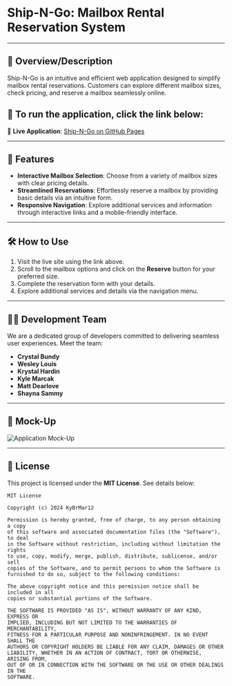 # **Ship-N-Go: Mailbox Rental Reservation System**

---

## 📜 **Overview/Description**
Ship-N-Go is an intuitive and efficient web application designed to simplify mailbox rental reservations. Customers can explore different mailbox sizes, check pricing, and reserve a mailbox seamlessly online.
##  🏃 **To run the application, click the link below:**
🔗 **Live Application**: [Ship-N-Go on GitHub Pages](https://kybrmar12.github.io/Team-Ship-N-Go/)

---

## 🚀 **Features**
- **Interactive Mailbox Selection**: Choose from a variety of mailbox sizes with clear pricing details.
- **Streamlined Reservations**: Effortlessly reserve a mailbox by providing basic details via an intuitive form.
- **Responsive Navigation**: Explore additional services and information through interactive links and a mobile-friendly interface.

---

## 🛠 **How to Use**
1. Visit the live site using the link above.
2. Scroll to the mailbox options and click on the **Reserve** button for your preferred size.
3. Complete the reservation form with your details.
4. Explore additional services and details via the navigation menu.

---

## 🧑‍💻 **Development Team**
We are a dedicated group of developers committed to delivering seamless user experiences. Meet the team:
- **Crystal Bundy**
- **Wesley Louis**
- **Krystal Hardin**
- **Kyle Marcak**
- **Matt Dearlove**
- **Shayna Sammy**

---

## 🎨 **Mock-Up**
![Application Mock-Up](https://github.com/user-attachments/assets/2131e4f7-8a2b-42eb-bd5a-027815fa479d)

---

## 📝 **License**
This project is licensed under the **MIT License**. See details below:

```plaintext
MIT License

Copyright (c) 2024 KyBrMar12

Permission is hereby granted, free of charge, to any person obtaining a copy
of this software and associated documentation files (the "Software"), to deal
in the Software without restriction, including without limitation the rights
to use, copy, modify, merge, publish, distribute, sublicense, and/or sell
copies of the Software, and to permit persons to whom the Software is
furnished to do so, subject to the following conditions:

The above copyright notice and this permission notice shall be included in all
copies or substantial portions of the Software.

THE SOFTWARE IS PROVIDED "AS IS", WITHOUT WARRANTY OF ANY KIND, EXPRESS OR
IMPLIED, INCLUDING BUT NOT LIMITED TO THE WARRANTIES OF MERCHANTABILITY,
FITNESS FOR A PARTICULAR PURPOSE AND NONINFRINGEMENT. IN NO EVENT SHALL THE
AUTHORS OR COPYRIGHT HOLDERS BE LIABLE FOR ANY CLAIM, DAMAGES OR OTHER
LIABILITY, WHETHER IN AN ACTION OF CONTRACT, TORT OR OTHERWISE, ARISING FROM,
OUT OF OR IN CONNECTION WITH THE SOFTWARE OR THE USE OR OTHER DEALINGS IN THE
SOFTWARE.